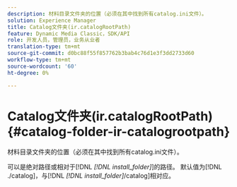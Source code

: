 ```yaml
---
description: 材料目录文件夹的位置（必须在其中找到所有catalog.ini文件）。
solution: Experience Manager
title: Catalog文件夹(ir.catalogRootPath)
feature: Dynamic Media Classic，SDK/API
role: 开发人员，管理员，业务从业者
translation-type: tm+mt
source-git-commit: d0bc88f55f857762b3bab4c76d1e3f3dd2733d60
workflow-type: tm+mt
source-wordcount: '60'
ht-degree: 0%

---
```



# Catalog文件夹(ir.catalogRootPath){#catalog-folder-ir-catalogrootpath}

材料目录文件夹的位置（必须在其中找到所有catalog.ini文件）。

可以是绝对路径或相对于[!DNL *[!DNL install_folder]*]的路径。 默认值为[!DNL ./catalog]，与[!DNL *[!DNL install_folder]*/catalog]相对应。
